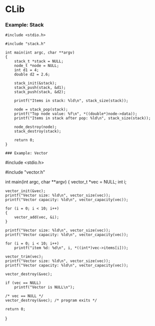 # CLib


### Example: Stack

```
#include <stdio.h>

#include "stack.h"

int main(int argc, char **argv)
{
	stack_t *stack = NULL;
	node_t *node = NULL;
	int d1 = 4;
	double d2 = 2.6;

	stack_init(&stack);
	stack_push(stack, &d1);
	stack_push(stack, &d2);

	printf("Items in stack: %ld\n", stack_size(stack));

	node = stack_pop(stack);
	printf("Top node value: %f\n", *((double*)node->data));
	printf("Items in stack after pop: %ld\n", stack_size(stack));

	node_destroy(node);
	stack_destroy(stack);

	return 0;
}

### Example: Vector
```
#include <stdio.h>

#include "vector.h"

int main(int argc, char **argv)
{
	vector_t *vec = NULL;
	int i;

	vector_init(&vec);
	printf("Vector size: %ld\n", vector_size(vec));
	printf("Vector capacity: %ld\n", vector_capacity(vec));

	for (i = 0; i < 10; i++)
	{
		vector_add(vec, &i);
	}

	printf("Vector size: %ld\n", vector_size(vec));
	printf("Vector capacity: %ld\n", vector_capacity(vec));

	for (i = 0; i < 10; i++)
		printf("item %d: %d\n", i, *((int*)vec->items[i]));

	vector_trim(vec);
	printf("Vector size: %ld\n", vector_size(vec));
	printf("Vector capacity: %ld\n", vector_capacity(vec));

	vector_destroy(&vec);

	if (vec == NULL)
		printf("Vector is NULL\n");

	/* vec == NULL */
	vector_destroy(&vec); /* program exits */

	return 0;
}
```
